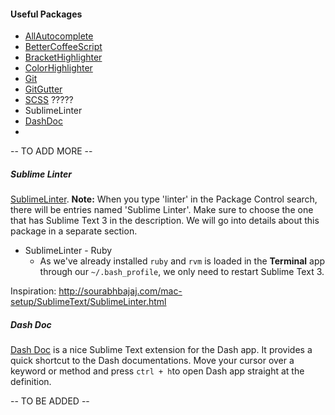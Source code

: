 #### Useful Packages

* [AllAutocomplete]()
* [BetterCoffeeScript]()
* [BracketHighlighter]()
* [ColorHighlighter]()
* [Git]()
* [GitGutter]()
* [SCSS]() ?????
* SublimeLinter
* [DashDoc](https://packagecontrol.io/packages/DashDoc)
* 

-- TO ADD MORE --

##### Sublime Linter

[SublimeLinter](http://sublimelinter.readthedocs.org/en/latest/installation.html#installing-via-pc). **Note:** When you type 'linter' in the Package Control search, there will be entries named 'Sublime Linter'. Make sure to choose the one that has Sublime Text 3 in the description. We will go into details about this package in a separate section.

* SublimeLinter - Ruby
    * As we've already installed `ruby` and `rvm` is loaded in the **Terminal** app through our `~/.bash_profile`, we only need to restart Sublime Text 3.

Inspiration: http://sourabhbajaj.com/mac-setup/SublimeText/SublimeLinter.html

##### Dash Doc

[Dash Doc](https://packagecontrol.io/packages/DashDoc) is a nice Sublime Text extension for the Dash app. It provides a quick shortcut to the Dash documentations. Move your cursor over a keyword or method and press `ctrl + h`to open Dash app straight at the definition.

-- TO BE ADDED --